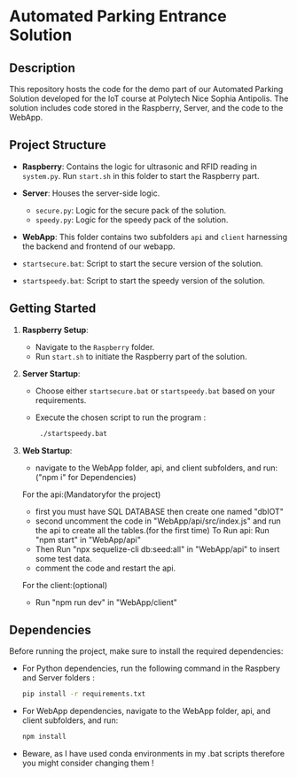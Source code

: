 # Automated Parking Entrance Solution

## Description

This repository hosts the code for the demo part of our Automated Parking Solution developed for the IoT course at Polytech Nice Sophia Antipolis. The solution includes code stored in the Raspberry, Server, and the code to the WebApp.

## Project Structure

- **Raspberry**: Contains the logic for ultrasonic and RFID reading in `system.py`. Run `start.sh` in this folder to start the Raspberry part.

- **Server**: Houses the server-side logic.
  - `secure.py`: Logic for the secure pack of the solution.
  - `speedy.py`: Logic for the speedy pack of the solution.

- **WebApp**: This folder contains two subfolders `api` and `client` harnessing the backend and frontend of our webapp.

- `startsecure.bat`: Script to start the secure version of the solution.

- `startspeedy.bat`: Script to start the speedy version of the solution.

## Getting Started

1. **Raspberry Setup**:
   - Navigate to the `Raspberry` folder.
   - Run `start.sh` to initiate the Raspberry part of the solution.

2. **Server Startup**:
   - Choose either `startsecure.bat` or `startspeedy.bat` based on your requirements.
   - Execute the chosen script to run the program :

      ```bash
       ./startspeedy.bat
2. **Web Startup**:
   - navigate to the WebApp folder, api, and client subfolders, and run: ("npm i" for Dependencies)

   For the api:(Mandatoryfor the project)
      - first you must have SQL DATABASE then create one named "dbIOT"
      - second uncomment the code in "WebApp/api/src/index.js" and run the api to create all the tables.(for the first time)
      To Run api: Run "npm start" in "WebApp/api"
      - Then Run "npx sequelize-cli db:seed:all" in "WebApp/api" to insert some test data.
      - comment the code and restart the api.
   
   For the client:(optional)
      - Run "npm run dev" in "WebApp/client"

      
## Dependencies

Before running the project, make sure to install the required dependencies:

- For Python dependencies, run the following command in the Raspbery and Server folders :

  ```bash
  pip install -r requirements.txt
- For WebApp dependencies, navigate to the WebApp folder, api, and client subfolders, and run:

   ```bash
   npm install
- Beware, as I have used conda environments in my .bat scripts therefore you might consider changing them !
